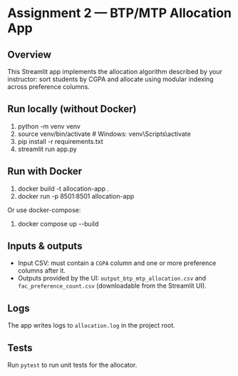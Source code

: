 # Assignment 2 — BTP/MTP Allocation App


## Overview
This Streamlit app implements the allocation algorithm described by your instructor: sort students by CGPA and allocate using modular indexing across preference columns.


## Run locally (without Docker)
1. python -m venv venv
2. source venv/bin/activate # Windows: venv\Scripts\activate
3. pip install -r requirements.txt
4. streamlit run app.py


## Run with Docker
1. docker build -t allocation-app .
2. docker run -p 8501:8501 allocation-app


Or use docker-compose:
1. docker compose up --build


## Inputs & outputs
- Input CSV: must contain a `CGPA` column and one or more preference columns after it.
- Outputs provided by the UI: `output_btp_mtp_allocation.csv` and `fac_preference_count.csv` (downloadable from the Streamlit UI).


## Logs
The app writes logs to `allocation.log` in the project root.


## Tests
Run `pytest` to run unit tests for the allocator.